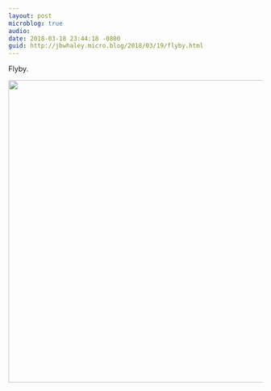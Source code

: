 ```yaml
---
layout: post
microblog: true
audio: 
date: 2018-03-18 23:44:18 -0800
guid: http://jbwhaley.micro.blog/2018/03/19/flyby.html
---
```

Flyby.

<img src="http://www.jarrodwhaley.com/uploads/2018/7a250595d7.jpg" width="600" height="599" />
